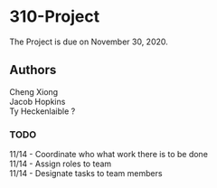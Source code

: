 # 310-Project
The Project is due on November 30, 2020.

## Authors
Cheng Xiong  
Jacob Hopkins  
Ty Heckenlaible  ?

### TODO
11/14 - Coordinate who what work there is to be done  
11/14 - Assign roles to team  
11/14 - Designate tasks to team members  

